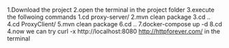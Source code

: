
1.Download the project
2.open the terminal in the project folder
3.execute the follwoing commands
  1.cd proxy-server/
  2.mvn clean package
  3.cd ..
  4.cd ProxyClient/
  5.mvn clean package
  6.cd ..
  7.docker-compose up -d
  8.cd
4.now we can try  curl -x http://localhost:8080 http://httpforever.com/ in the terminal
